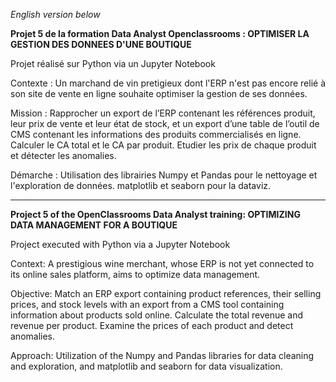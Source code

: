 *English version below*

**Projet 5 de la formation Data Analyst Openclassrooms : OPTIMISER LA GESTION DES DONNEES D'UNE BOUTIQUE**

Projet réalisé sur Python via un Jupyter Notebook

Contexte : Un marchand de vin pretigieux dont l'ERP n'est pas encore relié à son site de vente en ligne souhaite optimiser la gestion de ses données.

Mission : Rapprocher un export de l’ERP contenant les références produit, leur prix de vente et leur état de stock, et un export d’une table de l’outil de CMS contenant les informations des produits commercialisés en ligne. Calculer le CA total et le CA par produit. Etudier les prix de chaque produit et détecter les anomalies.

Démarche : Utilisation des librairies Numpy et Pandas pour le nettoyage et l'exploration de données. matplotlib et seaborn pour la dataviz.


-------------------------------------------------------------------------------------------------------------------


**Project 5 of the OpenClassrooms Data Analyst training: OPTIMIZING DATA MANAGEMENT FOR A BOUTIQUE**

Project executed with Python via a Jupyter Notebook

Context: A prestigious wine merchant, whose ERP is not yet connected to its online sales platform, aims to optimize data management.

Objective: Match an ERP export containing product references, their selling prices, and stock levels with an export from a CMS tool containing information about products sold online. Calculate the total revenue and revenue per product. Examine the prices of each product and detect anomalies.

Approach: Utilization of the Numpy and Pandas libraries for data cleaning and exploration, and matplotlib and seaborn for data visualization.
